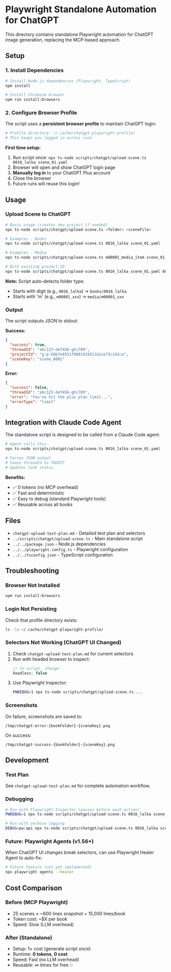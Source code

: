 # Playwright Standalone Automation for ChatGPT

This directory contains standalone Playwright automation for ChatGPT image generation, replacing the MCP-based approach.

## Setup

### 1. Install Dependencies

```bash
# Install Node.js dependencies (Playwright, TypeScript)
npm install

# Install Chromium browser
npm run install:browsers
```

### 2. Configure Browser Profile

The script uses a **persistent browser profile** to maintain ChatGPT login:

```bash
# Profile directory: ~/.cache/chatgpt-playwright-profile/
# This keeps you logged in across runs
```

**First time setup:**
1. Run script once: `npx ts-node scripts/chatgpt/upload-scene.ts 0016_lalka scene_01.yaml`
2. Browser will open and show ChatGPT login page
3. **Manually log in** to your ChatGPT Plus account
4. Close the browser
5. Future runs will reuse this login!

## Usage

### Upload Scene to ChatGPT

```bash
# Basic usage (creates new project if needed)
npx ts-node scripts/chatgpt/upload-scene.ts <folder> <sceneFile>

# Examples - Books
npx ts-node scripts/chatgpt/upload-scene.ts 0016_lalka scene_01.yaml

# Examples - Media
npx ts-node scripts/chatgpt/upload-scene.ts m00001_media_item scene_01.yaml

# With existing project ID
npx ts-node scripts/chatgpt/upload-scene.ts 0016_lalka scene_01.yaml 68b7e9551f8081919511b1ce73c242ca
```

**Note:** Script auto-detects folder type:
- Starts with digit (e.g., `0016_lalka`) → `books/0016_lalka`
- Starts with 'm' (e.g., `m00001_xxx`) → `media/m00001_xxx`

### Output

The script outputs JSON to stdout:

**Success:**
```json
{
  "success": true,
  "threadId": "abc123-def456-ghi789",
  "projectId": "g-p-68b7e9551f8081919511b1ce73c242ca",
  "sceneKey": "scene_0001"
}
```

**Error:**
```json
{
  "success": false,
  "threadId": "abc123-def456-ghi789",
  "error": "You've hit the plus plan limit...",
  "errorType": "limit"
}
```

## Integration with Claude Code Agent

The standalone script is designed to be called from a Claude Code agent:

```bash
# Agent calls this
npx ts-node scripts/chatgpt/upload-scene.ts 0016_lalka scene_01.yaml

# Parses JSON output
# Saves threadId to TODOIT
# Updates task status
```

**Benefits:**
- ✅ 0 tokens (no MCP overhead)
- ✅ Fast and deterministic
- ✅ Easy to debug (standard Playwright tools)
- ✅ Reusable across all books

## Files

- `chatgpt-upload-test-plan.md` - Detailed test plan and selectors
- `../scripts/chatgpt/upload-scene.ts` - Main standalone script
- `../../package.json` - Node.js dependencies
- `../../playwright.config.ts` - Playwright configuration
- `../../tsconfig.json` - TypeScript configuration

## Troubleshooting

### Browser Not Installed

```bash
npm run install:browsers
```

### Login Not Persisting

Check that profile directory exists:
```bash
ls -la ~/.cache/chatgpt-playwright-profile/
```

### Selectors Not Working (ChatGPT UI Changed)

1. Check `chatgpt-upload-test-plan.md` for current selectors
2. Run with headed browser to inspect:
   ```typescript
   // In script, change:
   headless: false
   ```
3. Use Playwright Inspector:
   ```bash
   PWDEBUG=1 npx ts-node scripts/chatgpt/upload-scene.ts ...
   ```

### Screenshots

On failure, screenshots are saved to:
```
/tmp/chatgpt-error-{bookFolder}-{sceneKey}.png
```

On success:
```
/tmp/chatgpt-success-{bookFolder}-{sceneKey}.png
```

## Development

### Test Plan

See `chatgpt-upload-test-plan.md` for complete automation workflow.

### Debugging

```bash
# Run with Playwright Inspector (pauses before each action)
PWDEBUG=1 npx ts-node scripts/chatgpt/upload-scene.ts 0016_lalka scene_01.yaml

# Run with verbose logging
DEBUG=pw:api npx ts-node scripts/chatgpt/upload-scene.ts 0016_lalka scene_01.yaml
```

### Future: Playwright Agents (v1.56+)

When ChatGPT UI changes break selectors, can use Playwright Healer Agent to auto-fix:

```bash
# Future feature (not yet implemented)
npx playwright agents --healer
```

## Cost Comparison

### Before (MCP Playwright)
- 25 scenes × ~600 lines snapshot = 15,000 lines/book
- Token cost: ~$X per book
- Speed: Slow (LLM overhead)

### After (Standalone)
- Setup: 1× cost (generate script once)
- Runtime: **0 tokens**, **0 cost**
- Speed: Fast (no LLM overhead)
- Reusable: ∞ times for free ✨
